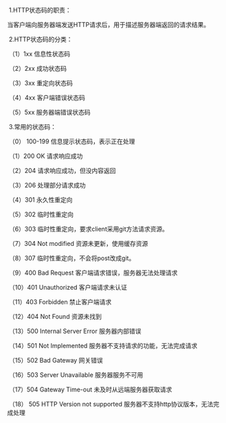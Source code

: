 ​	1.HTTP状态码的职责：

​		当客户端向服务器端发送HTTP请求后，用于描述服务器端返回的请求结果。

​	2.HTTP状态码的分类：

​		（1）1xx 信息性状态码

​		（2）2xx 成功状态码

​		（3）3xx 重定向状态码

​		（4）4xx 客户端错误状态码

​		（5）5xx 服务器端错误状态码

​	3.常用的状态码：

​	（0） 100-199 信息提示状态码，表示正在处理

​	（1）200 OK 请求响应成功

​	（2）204 请求响应成功，但没内容返回

​	（3）206 处理部分请求成功

​	（4）301 永久性重定向

​	（5）302 临时性重定向

​	（6）303 临时性重定向，要求client采用git方法请求资源。

​	（7）304 Not modified 资源未更新，使用缓存资源

​	（8）307 临时性重定向，不会将post改成git。

​	（9）400 Bad Request 客户端请求错误，服务器无法处理请求

​	（10）401 Unauthorized 客户端请求未认证

​	（11）403 Forbidden 禁止客户端请求

​	（12）404 Not Found 资源未找到

​	（13）500 Internal Server Error 服务器内部错误

​	（14）501 Not Implemented 服务器不支持请求的功能，无法完成请求

​	（15）502 Bad Gateway 网关错误

​	（16）503 Server Unavailable 服务器服务不可用

​	（17）504 Gateway Time-out	未及时从远端服务器获取请求

​	（18） 505 HTTP Version not supported 服务器不支持http协议版本，无法完成处理
